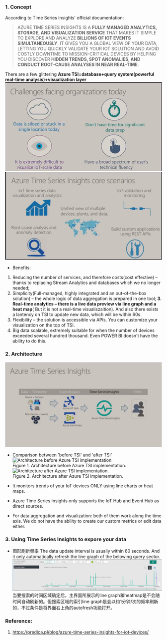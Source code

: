 ### 1. Concept
According to Time Series Insights' official documentation: 
>AZURE TIME SERIES INSIGHTS IS A **FULLY MANAGED ANALYTICS, STORAGE, AND VISUALIZATION SERVICE** THAT MAKES IT SIMPLE TO EXPLORE AND ANALYZE **BILLIONS OF IOT EVENTS SIMULTANEOUSLY**. IT GIVES YOU A GLOBAL VIEW OF YOUR DATA, LETTING YOU QUICKLY VALIDATE YOUR IOT SOLUTION AND AVOID COSTLY DOWNTIME TO MISSION-CRITICAL DEVICES BY HELPING YOU DISCOVER **HIDDEN TRENDS, SPOT ANOMALIES, AND CONDUCT ROOT-CAUSE ANALYSES IN NEAR REAL-TIME**.

There are a few glittering 
**Azure TSI=database+query system(powerful real-time analysis)+visualization layer**  
![challenges](https://github.com/icesuperbravo/Blogs/blob/master/time-series-insights/azure3.PNG?raw=true)
![core scenarios](https://github.com/icesuperbravo/Blogs/blob/master/time-series-insights/azure2.PNG?raw=true)
* Benefits:
1. Reducing the number of services, and therefore costs(cost effective) – thanks to replacing Stream Analytics and databases which we no longer needed;
2. Simplicity(Full-managed, highly integrated and an out-of-the-box solution) – the whole logic of data aggregation is prepared in one tool; 
**3. Real-time analytics – there is a live data preview via line graph and a heat map**( But it is not a real-time visualiszaition). And also there exists a lantency on TSI to update new data, which will be within 60s.
4. Flexibility – the solution is accessible via APIs. You can customize your visualization on the top of TSI.
5. Big data scalable, extremely suitable for when the number of devices exceeded several hundred thousand. Even POWER BI doesn't have the ability to do this.

### 2. Architecture
![TSI Architecture](https://github.com/icesuperbravo/Blogs/blob/master/time-series-insights/azure1.PNG?raw=true)

* Comparison between 'before TSI' and 'after TSI'
![Architecture before Azure TSI implementation](https://predica.pl/wp-content/uploads/2017/07/Original-architecture.png)  
Figure 1. Architecture before Azure TSI implementation.
![Architecture after Azure TSI implementation.](https://predica.pl/wp-content/uploads/2017/07/Changed-architecture.png)  
Figure 2. Architecture after Azure TSI implementation.

* It monitors trends of your IoT devices ONLY using line charts or heat maps. 
* Azure Time Series Insights only supports the IoT Hub and Event Hub as direct sources. 
* For data aggregation and visualization: both of them work along the time axis. We do not have the ability to create our custom metrics or edit data either.

### 3. Using Time Series Insights to expore your data
* 图形刷新频率
The data update interval is usually within 60 seconds. And it only automatically refresh the line graph of the belowing query sector. 
![auto-refresh](https://github.com/icesuperbravo/Blogs/blob/master/time-series-insights/time-series-insights.PNG?raw=true)
当要搜索的时间区域确定后，主界面所展示的line graph和heatmap是不会随时间自动刷新的。但搜索区域的索引line graph是会以约1分钟/次的频率刷新的，不过条件是将界面右上角的autofresh功能打开。

### Reference: 
1. https://predica.pl/blog/azure-time-series-insights-for-iot-devices/
